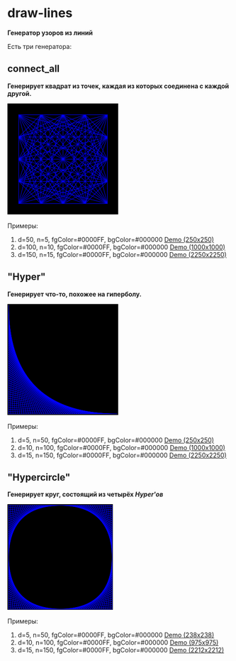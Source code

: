 # draw-lines
**Генератор узоров из линий**

Есть три генератора:

## connect_all
__Генерирует квадрат из точек, каждая из которых соединена с каждой другой.__

![Preview](https://github.com/iliakonnov/draw-lines/raw/master/demo/connect_all/50-5.png)

Примеры:
  1. d=50, n=5, fgColor=#0000FF, bgColor=#000000 [Demo (250x250)](https://github.com/iliakonnov/draw-lines/raw/master/demo/connect_all/50-5.png)
  2. d=100, n=10, fgColor=#0000FF, bgColor=#000000 [Demo (1000x1000)](https://github.com/iliakonnov/draw-lines/raw/master/demo/connect_all/100-10.png)
  3. d=150, n=15, fgColor=#0000FF, bgColor=#000000 [Demo (2250x2250)](https://github.com/iliakonnov/draw-lines/raw/master/demo/connect_all/150-15.png)
  
## "Hyper"
__Генерирует что-то, похожее на гиперболу.__

![Preview](https://github.com/iliakonnov/draw-lines/raw/master/demo/Hyper/5-50.png)

Примеры:
  1. d=5, n=50, fgColor=#0000FF, bgColor=#000000 [Demo (250x250)](https://github.com/iliakonnov/draw-lines/raw/master/demo/Hyper/5-50.png)
  2. d=10, n=100, fgColor=#0000FF, bgColor=#000000 [Demo (1000x1000)](https://github.com/iliakonnov/draw-lines/raw/master/demo/Hyper/10-100.png)
  3. d=15, n=150, fgColor=#0000FF, bgColor=#000000 [Demo (2250x2250)](https://github.com/iliakonnov/draw-lines/raw/master/demo/Hyper/15-150.png)
  
## "Hypercircle"
__Генерирует круг, состоящий из четырёх *Hyper'ов*__

![Preview](https://github.com/iliakonnov/draw-lines/raw/master/demo/Hypercircle/5-50.png)

Примеры:
  1. d=5, n=50, fgColor=#0000FF, bgColor=#000000 [Demo (238x238)](https://github.com/iliakonnov/draw-lines/raw/master/demo/Hypercircle/5-50.png)
  2. d=10, n=100, fgColor=#0000FF, bgColor=#000000 [Demo (975x975)](https://github.com/iliakonnov/draw-lines/raw/master/demo/Hypercircle/10-100.png)
  3. d=15, n=150, fgColor=#0000FF, bgColor=#000000 [Demo (2212x2212)](https://github.com/iliakonnov/draw-lines/raw/master/demo/Hypercircle/15-150.png)
